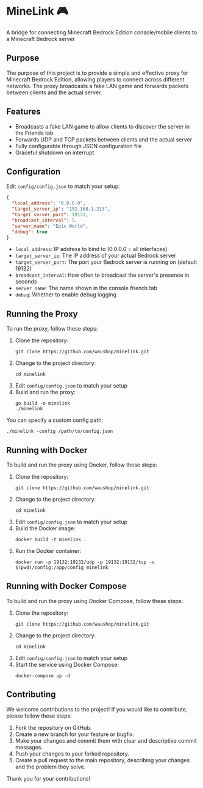 # MineLink 🎮
A bridge for connecting Minecraft Bedrock Edition console/mobile clients to a Minecraft Bedrock server

## Purpose
The purpose of this project is to provide a simple and effective proxy for Minecraft Bedrock Edition, allowing players to connect across different networks. The proxy broadcasts a fake LAN game and forwards packets between clients and the actual server.

## Features
- Broadcasts a fake LAN game to allow clients to discover the server in the Friends tab
- Forwards UDP and TCP packets between clients and the actual server
- Fully configurable through JSON configuration file
- Graceful shutdown on interrupt

## Configuration
Edit `config/config.json` to match your setup:

```json
{
  "local_address": "0.0.0.0",
  "target_server_ip": "192.168.1.213",
  "target_server_port": 19132,
  "broadcast_interval": 5,
  "server_name": "Epic World",
  "debug": true
}
```

- `local_address`: IP address to bind to (0.0.0.0 = all interfaces)
- `target_server_ip`: The IP address of your actual Bedrock server
- `target_server_port`: The port your Bedrock server is running on (default 19132)
- `broadcast_interval`: How often to broadcast the server's presence in seconds
- `server_name`: The name shown in the console friends tab
- `debug`: Whether to enable debug logging

## Running the Proxy
To run the proxy, follow these steps:
1. Clone the repository:
   ```
   git clone https://github.com/waushop/minelink.git
   ```
2. Change to the project directory:
   ```
   cd minelink
   ```
3. Edit `config/config.json` to match your setup
4. Build and run the proxy:
   ```
   go build -o minelink
   ./minelink
   ```

You can specify a custom config path:
```
./minelink -config /path/to/config.json
```

## Running with Docker
To build and run the proxy using Docker, follow these steps:
1. Clone the repository:
   ```
   git clone https://github.com/waushop/minelink.git
   ```
2. Change to the project directory:
   ```
   cd minelink
   ```
3. Edit `config/config.json` to match your setup
4. Build the Docker image:
   ```
   docker build -t minelink .
   ```
5. Run the Docker container:
   ```
   docker run -p 19132:19132/udp -p 19132:19132/tcp -v $(pwd)/config:/app/config minelink
   ```

## Running with Docker Compose
To build and run the proxy using Docker Compose, follow these steps:
1. Clone the repository:
   ```
   git clone https://github.com/waushop/minelink.git
   ```
2. Change to the project directory:
   ```
   cd minelink
   ```
3. Edit `config/config.json` to match your setup
4. Start the service using Docker Compose:
   ```
   docker-compose up -d
   ```

## Contributing
We welcome contributions to the project! If you would like to contribute, please follow these steps:
1. Fork the repository on GitHub.
2. Create a new branch for your feature or bugfix.
3. Make your changes and commit them with clear and descriptive commit messages.
4. Push your changes to your forked repository.
5. Create a pull request to the main repository, describing your changes and the problem they solve.

Thank you for your contributions!
